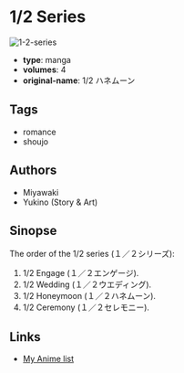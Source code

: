 # 1/2 Series

![1-2-series](https://cdn.myanimelist.net/images/manga/1/26688.jpg)

-   **type**: manga
-   **volumes**: 4
-   **original-name**: 1/2 ハネムーン

## Tags

-   romance
-   shoujo

## Authors

-   Miyawaki
-   Yukino (Story & Art)

## Sinopse

The order of the 1/2 series (１／２シリーズ):

1. 1/2 Engage (１／２エンゲージ).
2. 1/2 Wedding (１／２ウエディング).
3. 1/2 Honeymoon (１／２ハネムーン).
4. 1/2 Ceremony (１／２セレモニー).

## Links

-   [My Anime list](https://myanimelist.net/manga/17591/1_2_Series)
